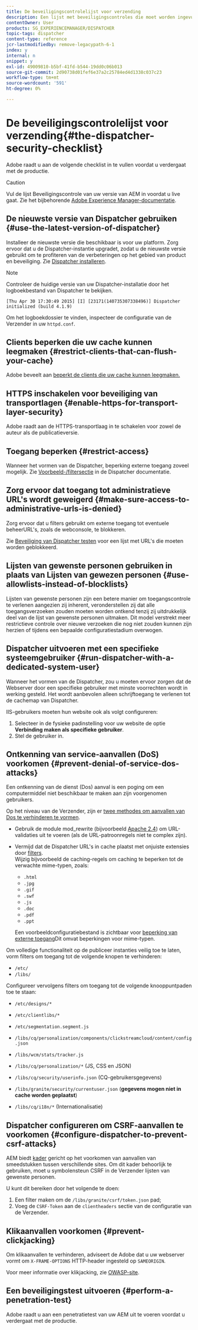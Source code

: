 ```yaml
---
title: De beveiligingscontrolelijst voor verzending
description: Een lijst met beveiligingscontroles die moet worden ingevuld voordat de productie wordt voortgezet.
contentOwner: User
products: SG_EXPERIENCEMANAGER/DISPATCHER
topic-tags: dispatcher
content-type: reference
jcr-lastmodifiedby: remove-legacypath-6-1
index: y
internal: n
snippet: y
exl-id: 49009810-b5bf-41fd-b544-19dd0c06b013
source-git-commit: 2d90738d01fef6e37a2c25784ed4d1338c037c23
workflow-type: tm+mt
source-wordcount: '591'
ht-degree: 0%

---
```


# De beveiligingscontrolelijst voor verzending{#the-dispatcher-security-checklist}

<!-- 

Comment Type: remark
Last Modified By: unknown unknown (ims-author-00AF43764F54BE740A490D44@AdobeID)
Last Modified Date: 2015-06-05T05:14:35.365-0400

<p>Food for thought listed on <a href="https://jira.corp.adobe.com/browse/DOC-5649">DOC-5649</a>. To be considered while proof-reading.</p> 
<p> </p>

 -->

Adobe raadt u aan de volgende checklist in te vullen voordat u verdergaat met de productie.

>[!CAUTION]
>
>Vul de lijst Beveiligingscontrole van uw versie van AEM in voordat u live gaat. Zie het bijbehorende [Adobe Experience Manager-documentatie](https://experienceleague.adobe.com/en/docs/experience-manager-65/content/security/security-checklist).

## De nieuwste versie van Dispatcher gebruiken {#use-the-latest-version-of-dispatcher}

Installeer de nieuwste versie die beschikbaar is voor uw platform. Zorg ervoor dat u de Dispatcher-instantie upgradet, zodat u de nieuwste versie gebruikt om te profiteren van de verbeteringen op het gebied van product en beveiliging. Zie [Dispatcher installeren](dispatcher-install.md).

>[!NOTE]
>
>Controleer de huidige versie van uw Dispatcher-installatie door het logboekbestand van Dispatcher te bekijken.
>
>`[Thu Apr 30 17:30:49 2015] [I] [23171(140735307338496)] Dispatcher initialized (build 4.1.9)`
>
>Om het logboekdossier te vinden, inspecteer de configuratie van de Verzender in uw `httpd.conf`.

## Clients beperken die uw cache kunnen leegmaken {#restrict-clients-that-can-flush-your-cache}

Adobe beveelt aan [beperkt de clients die uw cache kunnen leegmaken.](dispatcher-configuration.md#limiting-the-clients-that-can-flush-the-cache)

## HTTPS inschakelen voor beveiliging van transportlagen {#enable-https-for-transport-layer-security}

Adobe raadt aan de HTTPS-transportlaag in te schakelen voor zowel de auteur als de publicatieversie.

<!-- 

Comment Type: remark
Last Modified By: unknown unknown (ims-author-00AF43764F54BE740A490D44@AdobeID)
Last Modified Date: 2015-06-26T04:41:28.841-0400

<p>Recommended to have SSL termination, front end SSL.</p> 
<p>Question is do we want to have SSL communication between dispatcher and AEM instances (publish and/or author).</p> 
<p>We might want to have two items:</p> 
<ul> 
 <li>MUST HTTPS clients -&gt; dispatcher / load balancer</li> 
 <li>NICE load balancer -&gt; dispatcher<br /> </li> 
 <li>NICE dispatcher -&gt; instances if sensitive information such as credit cards / or infrastructure requirements such as DMZ</li> 
</ul>

 -->

## Toegang beperken {#restrict-access}

Wanneer het vormen van de Dispatcher, beperking externe toegang zoveel mogelijk. Zie [Voorbeeld-/filtersectie](dispatcher-configuration.md#main-pars_184_1_title) in de Dispatcher documentatie.

## Zorg ervoor dat toegang tot administratieve URL&#39;s wordt geweigerd {#make-sure-access-to-administrative-urls-is-denied}

Zorg ervoor dat u filters gebruikt om externe toegang tot eventuele beheerURL&#39;s, zoals de webconsole, te blokkeren.

Zie [Beveiliging van Dispatcher testen](dispatcher-configuration.md#testing-dispatcher-security) voor een lijst met URL&#39;s die moeten worden geblokkeerd.

## Lijsten van gewenste personen gebruiken in plaats van Lijsten van gewezen personen {#use-allowlists-instead-of-blocklists}

Lijsten van gewenste personen zijn een betere manier om toegangscontrole te verlenen aangezien zij inherent, veronderstellen zij dat alle toegangsverzoeken zouden moeten worden ontkend tenzij zij uitdrukkelijk deel van de lijst van gewenste personen uitmaken. Dit model verstrekt meer restrictieve controle over nieuwe verzoeken die nog niet zouden kunnen zijn herzien of tijdens een bepaalde configuratiestadium overwogen.

## Dispatcher uitvoeren met een specifieke systeemgebruiker {#run-dispatcher-with-a-dedicated-system-user}

Wanneer het vormen van de Dispatcher, zou u moeten ervoor zorgen dat de Webserver door een specifieke gebruiker met minste voorrechten wordt in werking gesteld. Het wordt aanbevolen alleen schrijftoegang te verlenen tot de cachemap van Dispatcher.

IIS-gebruikers moeten hun website ook als volgt configureren:

1. Selecteer in de fysieke padinstelling voor uw website de optie **Verbinding maken als specifieke gebruiker**.
1. Stel de gebruiker in.

## Ontkenning van service-aanvallen (DoS) voorkomen {#prevent-denial-of-service-dos-attacks}

Een ontkenning van de dienst (Dos) aanval is een poging om een computermiddel niet beschikbaar te maken aan zijn voorgenomen gebruikers.

Op het niveau van de Verzender, zijn er [twee methodes om aanvallen van Dos te verhinderen te vormen](https://experienceleaguecommunities.adobe.com/t5/adobe-experience-manager/configure-aem-dispatcher-to-prevent-dos-attacks-aem-community/m-p/447780).

* Gebruik de module mod_rewrite (bijvoorbeeld [Apache 2.4](https://httpd.apache.org/docs/2.4/mod/mod_rewrite.html)) om URL-validaties uit te voeren (als de URL-patroonregels niet te complex zijn).

* Vermijd dat de Dispatcher URL&#39;s in cache plaatst met onjuiste extensies door [filters](dispatcher-configuration.md#configuring-access-to-conten-tfilter).\
  Wijzig bijvoorbeeld de caching-regels om caching te beperken tot de verwachte mime-typen, zoals:

   * `.html`
   * `.jpg`
   * `.gif`
   * `.swf`
   * `.js`
   * `.doc`
   * `.pdf`
   * `.ppt`

  Een voorbeeldconfiguratiebestand is zichtbaar voor [beperking van externe toegang](#restrict-access)Dit omvat beperkingen voor mime-typen.

Om volledige functionaliteit op de publiceer instanties veilig toe te laten, vorm filters om toegang tot de volgende knopen te verhinderen:

* `/etc/`
* `/libs/`

Configureer vervolgens filters om toegang tot de volgende knooppuntpaden toe te staan:

* `/etc/designs/*`
* `/etc/clientlibs/*`
* `/etc/segmentation.segment.js`
* `/libs/cq/personalization/components/clickstreamcloud/content/config.json`
* `/libs/wcm/stats/tracker.js`
* `/libs/cq/personalization/*` (JS, CSS en JSON)
* `/libs/cq/security/userinfo.json` (CQ-gebruikersgegevens)
* `/libs/granite/security/currentuser.json` (**gegevens mogen niet in cache worden geplaatst**)

* `/libs/cq/i18n/*` (Internationalisatie)

<!-- 

Comment Type: remark
Last Modified By: unknown unknown (ims-author-00AF43764F54BE740A490D44@AdobeID)
Last Modified Date: 2015-06-26T04:38:17.016-0400

<p>We need to highlight whether a path applies to all versions or specific ones.<br /> </p>

 -->

## Dispatcher configureren om CSRF-aanvallen te voorkomen {#configure-dispatcher-to-prevent-csrf-attacks}

AEM biedt [kader](https://experienceleague.adobe.com/en/docs/experience-manager-release-information/aem-release-updates/previous-updates/aem-previous-versions#verification-steps) gericht op het voorkomen van aanvallen van smeedstukken tussen verschillende sites. Om dit kader behoorlijk te gebruiken, moet u symbolensteun CSRF in de Verzender lijsten van gewenste personen.
<!-- OLD URL ABOVE USED TO BE https://helpx.adobe.com/experience-manager/6-3/sites/administering/using/security-checklist.html#verification-steps -->
U kunt dit bereiken door het volgende te doen:

1. Een filter maken om de `/libs/granite/csrf/token.json` pad;
1. Voeg de `CSRF-Token` aan de `clientheaders` sectie van de configuratie van de Verzender.

## Klikaanvallen voorkomen {#prevent-clickjacking}

Om klikaanvallen te verhinderen, adviseert de Adobe dat u uw webserver vormt om `X-FRAME-OPTIONS` HTTP-header ingesteld op `SAMEORIGIN`.

Voor meer informatie over klikjacking, zie [OWASP-site](https://owasp.org/www-community/attacks/Clickjacking).

## Een beveiligingstest uitvoeren {#perform-a-penetration-test}

Adobe raadt u aan een penetratietest van uw AEM uit te voeren voordat u verdergaat met de productie.
